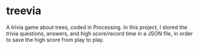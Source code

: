 # treevia
A trivia game about trees, coded in Processing.
In this project, I stored the trivia questions, answers, and high score/record time in a JSON file, in order to save the high score from play to play.
